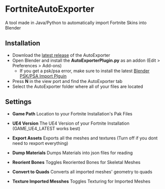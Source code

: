 # FortniteAutoExporter
A tool made in Java/Python to automatically import Fortnite Skins into Blender

## Installation
* Download the [latest release](https://github.com/halfuwu/FortniteAutoExporter/releases) of the AutoExporter
* Open Blender and install the **AutoExporterPlugin.py** as an addon (Edit > Preferences > Add-ons)
  * If you get a psk/psa error, make sure to install the latest [Blender PSK/PSA Import Plguin](https://github.com/Befzz/blender3d_import_psk_psa)
* Press **N** in the view port and find the AutoExporter tab
* Select the AutoExporter folder where all of your files are located

## Settings
  * **Game Path** Location to your Fortnite Installation's Pak Files
  * **UE4 Version** The UE4 Version of your Fortnite Installation (GAME_UE4_LATEST works best)
  * **Export Assets** Exports all the meshes and textures (Turn off if you dont need to rexport everything)
  * **Dump Materials** Dumps Materials into json files for reading

  * **Reorient Bones** Toggles Reoriented Bones for Skeletal Meshes
  * **Convert to Quads** Converts all imported meshes' geometry to quads
  * **Texture Imported Messhes** Toggles Texturing for Imported Meshes


